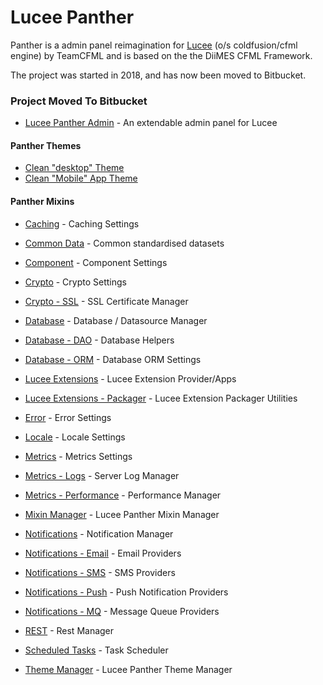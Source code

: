 # Lucee Panther
Panther is a admin panel reimagination for [Lucee](https://lucee.org) (o/s coldfusion/cfml engine) by TeamCFML and is based on the the DiiMES CFML Framework.

The project was started in 2018, and has now been moved to Bitbucket.

### Project Moved To Bitbucket
* [Lucee Panther Admin](https://bitbucket.org/teamcfml/lucee-panther/ "Get your pather on!") - An extendable admin panel for Lucee

#### Panther Themes

* [Clean "desktop" Theme](https://bitbucket.org/teamcfml/lucee-panther-theme-clean)
* [Clean "Mobile" App Theme](https://bitbucket.org/teamcfml/lucee-panther-mobile)

#### Panther Mixins

* [Caching](https://bitbucket.org/teamcfml/lucee-panther-caching) - Caching Settings
* [Common Data](https://bitbucket.org/teamcfml/lucee-panther-commondata) - Common standardised datasets
* [Component](https://bitbucket.org/teamcfml/lucee-panther-component) - Component Settings

* [Crypto](https://bitbucket.org/teamcfml/lucee-panther-crypto) - Crypto Settings
* [Crypto - SSL](https://bitbucket.org/teamcfml/lucee-panther-crypto-ssl) - SSL Certificate Manager

* [Database](https://bitbucket.org/teamcfml/lucee-panther-database) - Database / Datasource Manager
* [Database - DAO](https://bitbucket.org/teamcfml/lucee-panther-db-dao) - Database Helpers
* [Database - ORM](https://bitbucket.org/teamcfml/lucee-panther-db-orm) - Database ORM Settings

* [Lucee Extensions](https://bitbucket.org/teamcfml/lucee-panther-db-ext) - Lucee Extension Provider/Apps
* [Lucee Extensions - Packager](https://bitbucket.org/teamcfml/lucee-panther-db-ext-packager) - Lucee Extension Packager Utilities

* [Error](https://bitbucket.org/teamcfml/lucee-panther-error) - Error Settings
* [Locale](https://bitbucket.org/teamcfml/lucee-panther-locale) - Locale Settings

* [Metrics](https://bitbucket.org/teamcfml/lucee-panther-metrics) - Metrics Settings
* [Metrics - Logs](https://bitbucket.org/teamcfml/lucee-panther-metrics-logs) - Server Log Manager
* [Metrics - Performance](https://bitbucket.org/teamcfml/lucee-panther-performance) - Performance Manager

* [Mixin Manager](https://bitbucket.org/teamcfml/lucee-panther-mixins) - Lucee Panther Mixin Manager

* [Notifications](https://bitbucket.org/teamcfml/lucee-panther-notify) - Notification Manager
* [Notifications - Email](https://bitbucket.org/teamcfml/lucee-panther-notify-email) - Email Providers
* [Notifications - SMS](https://bitbucket.org/teamcfml/lucee-panther-notify-sms) - SMS Providers
* [Notifications - Push](https://bitbucket.org/teamcfml/lucee-panther-notify-push) - Push Notification Providers
* [Notifications - MQ](https://bitbucket.org/teamcfml/lucee-panther-notify-mq) - Message Queue Providers

* [REST](https://bitbucket.org/teamcfml/lucee-panther-rest) - Rest Manager
* [Scheduled Tasks](https://bitbucket.org/teamcfml/lucee-panther-scheduler) - Task Scheduler
* [Theme Manager](https://bitbucket.org/teamcfml/lucee-panther-themes) - Lucee Panther Theme Manager
